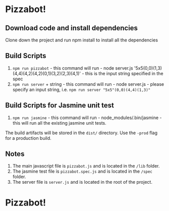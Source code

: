 # Pizzabot!

## Download code and install dependencies 

Clone down the project and run npm install to install all the dependencies

## Build Scripts

1) `npm run pizzabot` - this command will run - node server.js '5x5(0,0)(1,3)(4,4)(4,2)(4,2)(0,1)(3,2)(2,3)(4,1)' - this is the input string specified in the spec
2) `npm run server` + string - this command will run - node server.js - please specify an input string, i.e. `npm run server "5x5"(0,0)(4,4)(1,3)"`

## Build Scripts for Jasmine unit test

1) `npm run jasmine` - this command will run - node_modules/.bin/jasmine - this will run all the existing jasmine unit tests.

The build artifacts will be stored in the `dist/` directory. Use the `-prod` flag for a production build.

## Notes
1) The main javascript file is `pizzabot.js` and is located in the `/lib` folder.
2) The jasmine test file is `pizzabot.spec.js` and is located in the `/spec` folder.
3) The server file is `server.js` and is located in the root of the project.

# Pizzabot!


